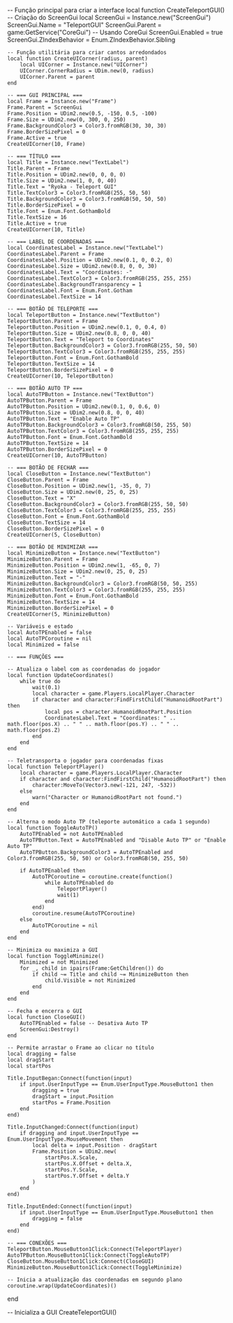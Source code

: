 -- Função principal para criar a interface
local function CreateTeleportGUI()
    -- Criação do ScreenGui
    local ScreenGui = Instance.new("ScreenGui")
    ScreenGui.Name = "TeleportGUI"
    ScreenGui.Parent = game:GetService("CoreGui") -- Usando CoreGui
    ScreenGui.Enabled = true
    ScreenGui.ZIndexBehavior = Enum.ZIndexBehavior.Sibling

    -- Função utilitária para criar cantos arredondados
    local function CreateUICorner(radius, parent)
        local UICorner = Instance.new("UICorner")
        UICorner.CornerRadius = UDim.new(0, radius)
        UICorner.Parent = parent
    end

    -- === GUI PRINCIPAL ===
    local Frame = Instance.new("Frame")
    Frame.Parent = ScreenGui
    Frame.Position = UDim2.new(0.5, -150, 0.5, -100)
    Frame.Size = UDim2.new(0, 300, 0, 250)
    Frame.BackgroundColor3 = Color3.fromRGB(30, 30, 30)
    Frame.BorderSizePixel = 0
    Frame.Active = true
    CreateUICorner(10, Frame)

    -- === TÍTULO ===
    local Title = Instance.new("TextLabel")
    Title.Parent = Frame
    Title.Position = UDim2.new(0, 0, 0, 0)
    Title.Size = UDim2.new(1, 0, 0, 40)
    Title.Text = "Ryoka - Teleport GUI"
    Title.TextColor3 = Color3.fromRGB(255, 50, 50)
    Title.BackgroundColor3 = Color3.fromRGB(50, 50, 50)
    Title.BorderSizePixel = 0
    Title.Font = Enum.Font.GothamBold
    Title.TextSize = 16
    Title.Active = true
    CreateUICorner(10, Title)

    -- === LABEL DE COORDENADAS ===
    local CoordinatesLabel = Instance.new("TextLabel")
    CoordinatesLabel.Parent = Frame
    CoordinatesLabel.Position = UDim2.new(0.1, 0, 0.2, 0)
    CoordinatesLabel.Size = UDim2.new(0.8, 0, 0, 30)
    CoordinatesLabel.Text = "Coordinates: -"
    CoordinatesLabel.TextColor3 = Color3.fromRGB(255, 255, 255)
    CoordinatesLabel.BackgroundTransparency = 1
    CoordinatesLabel.Font = Enum.Font.Gotham
    CoordinatesLabel.TextSize = 14

    -- === BOTÃO DE TELEPORTE ===
    local TeleportButton = Instance.new("TextButton")
    TeleportButton.Parent = Frame
    TeleportButton.Position = UDim2.new(0.1, 0, 0.4, 0)
    TeleportButton.Size = UDim2.new(0.8, 0, 0, 40)
    TeleportButton.Text = "Teleport to Coordinates"
    TeleportButton.BackgroundColor3 = Color3.fromRGB(255, 50, 50)
    TeleportButton.TextColor3 = Color3.fromRGB(255, 255, 255)
    TeleportButton.Font = Enum.Font.GothamBold
    TeleportButton.TextSize = 14
    TeleportButton.BorderSizePixel = 0
    CreateUICorner(10, TeleportButton)

    -- === BOTÃO AUTO TP ===
    local AutoTPButton = Instance.new("TextButton")
    AutoTPButton.Parent = Frame
    AutoTPButton.Position = UDim2.new(0.1, 0, 0.6, 0)
    AutoTPButton.Size = UDim2.new(0.8, 0, 0, 40)
    AutoTPButton.Text = "Enable Auto TP"
    AutoTPButton.BackgroundColor3 = Color3.fromRGB(50, 255, 50)
    AutoTPButton.TextColor3 = Color3.fromRGB(255, 255, 255)
    AutoTPButton.Font = Enum.Font.GothamBold
    AutoTPButton.TextSize = 14
    AutoTPButton.BorderSizePixel = 0
    CreateUICorner(10, AutoTPButton)

    -- === BOTÃO DE FECHAR ===
    local CloseButton = Instance.new("TextButton")
    CloseButton.Parent = Frame
    CloseButton.Position = UDim2.new(1, -35, 0, 7)
    CloseButton.Size = UDim2.new(0, 25, 0, 25)
    CloseButton.Text = "X"
    CloseButton.BackgroundColor3 = Color3.fromRGB(255, 50, 50)
    CloseButton.TextColor3 = Color3.fromRGB(255, 255, 255)
    CloseButton.Font = Enum.Font.GothamBold
    CloseButton.TextSize = 14
    CloseButton.BorderSizePixel = 0
    CreateUICorner(5, CloseButton)

    -- === BOTÃO DE MINIMIZAR ===
    local MinimizeButton = Instance.new("TextButton")
    MinimizeButton.Parent = Frame
    MinimizeButton.Position = UDim2.new(1, -65, 0, 7)
    MinimizeButton.Size = UDim2.new(0, 25, 0, 25)
    MinimizeButton.Text = "-"
    MinimizeButton.BackgroundColor3 = Color3.fromRGB(50, 50, 255)
    MinimizeButton.TextColor3 = Color3.fromRGB(255, 255, 255)
    MinimizeButton.Font = Enum.Font.GothamBold
    MinimizeButton.TextSize = 14
    MinimizeButton.BorderSizePixel = 0
    CreateUICorner(5, MinimizeButton)

    -- Variáveis e estado
    local AutoTPEnabled = false
    local AutoTPCoroutine = nil
    local Minimized = false

    -- === FUNÇÕES ===

    -- Atualiza o label com as coordenadas do jogador
    local function UpdateCoordinates()
        while true do
            wait(0.1)
            local character = game.Players.LocalPlayer.Character
            if character and character:FindFirstChild("HumanoidRootPart") then
                local pos = character.HumanoidRootPart.Position
                CoordinatesLabel.Text = "Coordinates: " .. math.floor(pos.X) .. " " .. math.floor(pos.Y) .. " " .. math.floor(pos.Z)
            end
        end
    end

    -- Teletransporta o jogador para coordenadas fixas
    local function TeleportPlayer()
        local character = game.Players.LocalPlayer.Character
        if character and character:FindFirstChild("HumanoidRootPart") then
            character:MoveTo(Vector3.new(-121, 247, -532))
        else
            warn("Character or HumanoidRootPart not found.")
        end
    end

    -- Alterna o modo Auto TP (teleporte automático a cada 1 segundo)
    local function ToggleAutoTP()
        AutoTPEnabled = not AutoTPEnabled
        AutoTPButton.Text = AutoTPEnabled and "Disable Auto TP" or "Enable Auto TP"
        AutoTPButton.BackgroundColor3 = AutoTPEnabled and Color3.fromRGB(255, 50, 50) or Color3.fromRGB(50, 255, 50)
        
        if AutoTPEnabled then
            AutoTPCoroutine = coroutine.create(function()
                while AutoTPEnabled do
                    TeleportPlayer()
                    wait(1)
                end
            end)
            coroutine.resume(AutoTPCoroutine)
        else
            AutoTPCoroutine = nil
        end
    end

    -- Minimiza ou maximiza a GUI
    local function ToggleMinimize()
        Minimized = not Minimized
        for _, child in ipairs(Frame:GetChildren()) do
            if child ~= Title and child ~= MinimizeButton then
                child.Visible = not Minimized
            end
        end
    end

    -- Fecha e encerra o GUI
    local function CloseGUI()
        AutoTPEnabled = false -- Desativa Auto TP
        ScreenGui:Destroy()
    end

    -- Permite arrastar o Frame ao clicar no título
    local dragging = false
    local dragStart
    local startPos

    Title.InputBegan:Connect(function(input)
        if input.UserInputType == Enum.UserInputType.MouseButton1 then
            dragging = true
            dragStart = input.Position
            startPos = Frame.Position
        end
    end)

    Title.InputChanged:Connect(function(input)
        if dragging and input.UserInputType == Enum.UserInputType.MouseMovement then
            local delta = input.Position - dragStart
            Frame.Position = UDim2.new(
                startPos.X.Scale,
                startPos.X.Offset + delta.X,
                startPos.Y.Scale,
                startPos.Y.Offset + delta.Y
            )
        end
    end)

    Title.InputEnded:Connect(function(input)
        if input.UserInputType == Enum.UserInputType.MouseButton1 then
            dragging = false
        end
    end)

    -- === CONEXÕES ===
    TeleportButton.MouseButton1Click:Connect(TeleportPlayer)
    AutoTPButton.MouseButton1Click:Connect(ToggleAutoTP)
    CloseButton.MouseButton1Click:Connect(CloseGUI)
    MinimizeButton.MouseButton1Click:Connect(ToggleMinimize)

    -- Inicia a atualização das coordenadas em segundo plano
    coroutine.wrap(UpdateCoordinates)()
end

-- Inicializa a GUI
CreateTeleportGUI()
